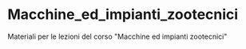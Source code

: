 # Macchine_ed_impianti_zootecnici
Materiali per le lezioni del corso "Macchine ed impianti zootecnici"
